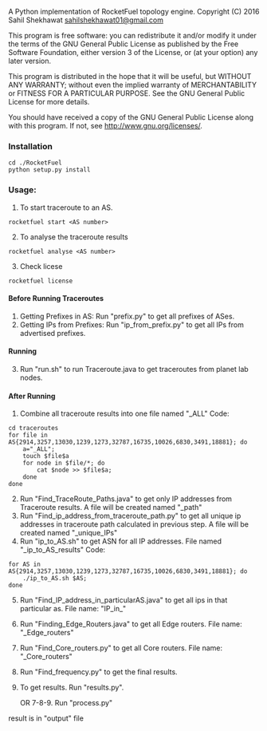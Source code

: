 A Python implementation of RocketFuel topology engine.
Copyright (C) 2016 Sahil Shekhawat <sahilshekhawat01@gmail.com>

This program is free software: you can redistribute it and/or modify
it under the terms of the GNU General Public License as published by
the Free Software Foundation, either version 3 of the License, or
(at your option) any later version.

This program is distributed in the hope that it will be useful,
but WITHOUT ANY WARRANTY; without even the implied warranty of
MERCHANTABILITY or FITNESS FOR A PARTICULAR PURPOSE.  See the
GNU General Public License for more details.

You should have received a copy of the GNU General Public License
along with this program.  If not, see <http://www.gnu.org/licenses/>.

### Installation

```
cd ./RocketFuel
python setup.py install
```

### Usage:

1. To start traceroute to an AS.
```
rocketfuel start <AS number>
```

2. To analyse the traceroute results
```
rocketfuel analyse <AS number>
```

3. Check licese
```
rocketfuel license
```

#### Before Running Traceroutes

1. Getting Prefixes in AS: Run "prefix.py" to get all prefixes of ASes.
2. Getting IPs from Prefixes: Run "ip_from_prefix.py" to get all IPs from advertised prefixes.

#### Running

3. Run "run.sh" to run Traceroute.java to get traceroutes from planet lab nodes.


#### After Running

1. Combine all traceroute results into one file named "<AS>_ALL"
Code:
```
cd traceroutes
for file in AS{2914,3257,13030,1239,1273,32787,16735,10026,6830,3491,18881}; do
    a="_ALL";
    touch $file$a
 	for node in $file/*; do
        cat $node >> $file$a;
    done
done
```
2. Run "Find_TraceRoute_Paths.java" to get only IP addresses from Traceroute results. A file will be created named "<AS>_path"
2. Run "Find_ip_address_from_traceroute_path.py" to get all unique ip addresses in traceroute path calculated in previous step. A file will be created named "<AS>_unique_IPs"
4. Run "ip_to_AS.sh" to get ASN for all IP addresses. File named "<AS>_ip_to_AS_results"
Code:
```
for AS in AS{2914,3257,13030,1239,1273,32787,16735,10026,6830,3491,18881}; do
	./ip_to_AS.sh $AS;
done
```
5. Run "Find_IP_address_in_particularAS.java" to get all ips in that particular as. File name: "IP_in_<AS>"
6. Run "Finding_Edge_Routers.java" to get all Edge routers. File name: "<AS>_Edge_routers"



7. Run "Find_Core_routers.py" to get all Core routers. File name: "<AS>_Core_routers"
8. Run "Find_frequency.py" to get the final results.
9. To get results. Run "results.py".

	OR
7-8-9. Run "process.py"

result is in "output" file

